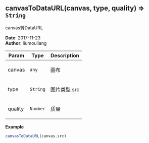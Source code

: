 ## canvasToDataURL(canvas, type, quality) ⇒ <code>String</code>
<p>canvas转DataURL</p>

**Date**: 2017-11-23  
**Author**: liumouliang  

| Param | Type | Description |
| --- | --- | --- |
| canvas | <code>any</code> | <p>画布</p> |
| type | <code>String</code> | <p>图片类型 src|jpg|png</p> |
| quality | <code>Number</code> | <p>质量|默认：0.8</p> |

**Example**  
```javascript
canvasToDataURL(canvas,src)
```
